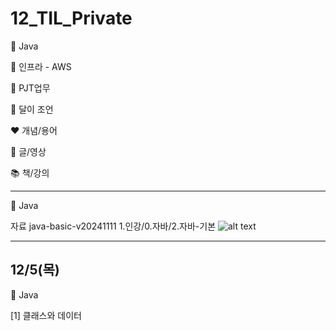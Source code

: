 # 12_TIL_Private

:purple_heart: Java

:green_heart: 인프라 - AWS

:handshake: PJT업무

:crescent_moon: 달이 조언​

:heart: 개념/용어

:blue_heart: 글/영상

:books: 책/강의

---
:purple_heart: Java

자료 java-basic-v20241111
1.인강/0.자바/2.자바-기본
![alt text](/12_TIL.assets/image.png)

---

## 12/5(목)
:purple_heart: Java

[1] 클래스와 데이터